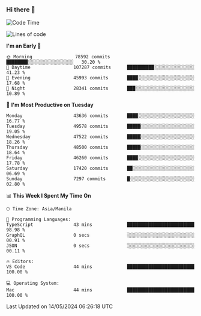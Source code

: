 ### Hi there 👋

<!--START_SECTION:waka-->
![Code Time](http://img.shields.io/badge/Code%20Time-5%2C131%20hrs%2028%20mins-blue)

![Lines of code](https://img.shields.io/badge/From%20Hello%20World%20I%27ve%20Written-115.2%20million%20lines%20of%20code-blue)

**I'm an Early 🐤** 

```text
🌞 Morning                78592 commits       ████████░░░░░░░░░░░░░░░░░   30.20 % 
🌆 Daytime                107287 commits      ██████████░░░░░░░░░░░░░░░   41.23 % 
🌃 Evening                45993 commits       ████░░░░░░░░░░░░░░░░░░░░░   17.68 % 
🌙 Night                  28341 commits       ███░░░░░░░░░░░░░░░░░░░░░░   10.89 % 
```
📅 **I'm Most Productive on Tuesday** 

```text
Monday                   43636 commits       ████░░░░░░░░░░░░░░░░░░░░░   16.77 % 
Tuesday                  49578 commits       █████░░░░░░░░░░░░░░░░░░░░   19.05 % 
Wednesday                47522 commits       █████░░░░░░░░░░░░░░░░░░░░   18.26 % 
Thursday                 48500 commits       █████░░░░░░░░░░░░░░░░░░░░   18.64 % 
Friday                   46260 commits       ████░░░░░░░░░░░░░░░░░░░░░   17.78 % 
Saturday                 17420 commits       ██░░░░░░░░░░░░░░░░░░░░░░░   06.69 % 
Sunday                   7297 commits        █░░░░░░░░░░░░░░░░░░░░░░░░   02.80 % 
```


📊 **This Week I Spent My Time On** 

```text
🕑︎ Time Zone: Asia/Manila

💬 Programming Languages: 
TypeScript               43 mins             █████████████████████████   98.98 % 
GraphQL                  0 secs              ░░░░░░░░░░░░░░░░░░░░░░░░░   00.91 % 
JSON                     0 secs              ░░░░░░░░░░░░░░░░░░░░░░░░░   00.11 % 

🔥 Editors: 
VS Code                  44 mins             █████████████████████████   100.00 % 

💻 Operating System: 
Mac                      44 mins             █████████████████████████   100.00 % 
```


 Last Updated on 14/05/2024 06:26:18 UTC
<!--END_SECTION:waka-->


<!--
**rad182/rad182** is a ✨ _special_ ✨ repository because its `README.md` (this file) appears on your GitHub profile.

Here are some ideas to get you started:

- 🔭 I’m currently working on ...
- 🌱 I’m currently learning ...
- 👯 I’m looking to collaborate on ...
- 🤔 I’m looking for help with ...
- 💬 Ask me about ...
- 📫 How to reach me: ...
- 😄 Pronouns: ...
- ⚡ Fun fact: ...
-->
